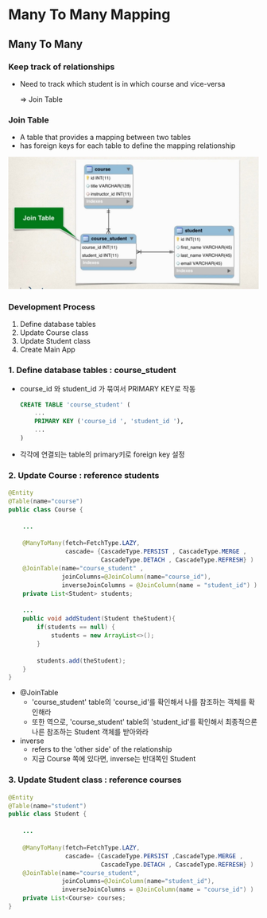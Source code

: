 # Many To Many Mapping



## Many To Many



### Keep track of relationships

- Need to track which student is in which course and vice-versa

  => Join Table



### Join Table

- A table that provides a mapping between two tables
- has foreign keys for each table to define the mapping relationship

![image-20211111224554919](img/image-20211111224554919.png)



### Development Process

1. Define database tables
2. Update Course class
3. Update Student class
4. Create Main App



### 1. Define database tables : course_student

- course_id 와 student_id 가 묶여서 PRIMARY KEY로 작동

  ```sql
  CREATE TABLE 'course_student' (
      ...
      PRIMARY KEY ('course_id ', 'student_id '),
      ...
  )
  ```

- 각각에 연결되는 table의 primary키로 foreign key 설정



### 2. Update Course : reference students

```java
@Entity
@Table(name="course")
public class Course {

	...
	
	@ManyToMany(fetch=FetchType.LAZY,
                cascade= {CascadeType.PERSIST , CascadeType.MERGE ,
                          CascadeType.DETACH , CascadeType.REFRESH} )
	@JoinTable(name="course_student" ,
               joinColumns=@JoinColumn(name="course_id"), 
			   inverseJoinColumns = @JoinColumn(name = "student_id") )
	private List<Student> students;
    
    ...
    public void addStudent(Student theStudent){
		if(students == null) {
			students = new ArrayList<>();
		}
		
		students.add(theStudent);
	}
}
```

- @JoinTable
  - 'course_student' table의 'course_id'를 확인해서 나를 참조하는 객체를 확인해라
  - 또한 역으로, 'course_student' table의 'student_id'를 확인해서 최종적으론 나른 참조하는 Student 객체를 받아와라
- inverse
  - refers to the 'other side' of the relationship
  - 지금 Course 쪽에 있다면, inverse는 반대쪽인 Student



### 3. Update Student class : reference courses

```java
@Entity
@Table(name="student")
public class Student {

	...
	
	@ManyToMany(fetch=FetchType.LAZY,
                cascade= {CascadeType.PERSIST ,CascadeType.MERGE ,
                          CascadeType.DETACH , CascadeType.REFRESH} )
	@JoinTable(name="course_student",
               joinColumns=@JoinColumn(name="student_id"),
			   inverseJoinColumns = @JoinColumn(name = "course_id") )
	private List<Course> courses;
}
```

